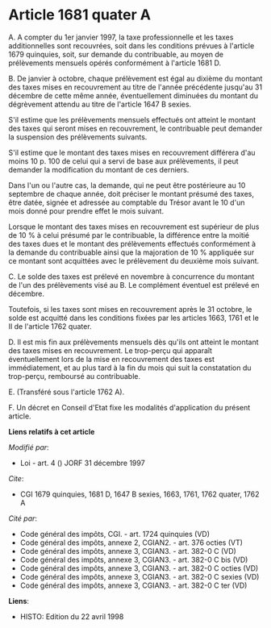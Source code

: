 # Article 1681 quater A

A. A compter du 1er janvier 1997, la taxe professionnelle et les taxes additionnelles sont recouvrées, soit dans les
conditions prévues à l'article 1679 quinquies, soit, sur demande du contribuable, au moyen de prélèvements mensuels opérés
conformément à l'article 1681 D.

B. De janvier à octobre, chaque prélèvement est égal au dixième du montant des taxes mises en recouvrement au titre de
l'année précédente jusqu'au 31 décembre de cette même année, éventuellement diminuées du montant du dégrèvement attendu au
titre de l'article 1647 B sexies.

S'il estime que les prélèvements mensuels effectués ont atteint le montant des taxes qui seront mises en recouvrement, le
contribuable peut demander la suspension des prélèvements suivants.

S'il estime que le montant des taxes mises en recouvrement différera d'au moins 10 p. 100 de celui qui a servi de base aux
prélèvements, il peut demander la modification du montant de ces derniers.

Dans l'un ou l'autre cas, la demande, qui ne peut être postérieure au 10 septembre de chaque année, doit préciser le montant
présumé des taxes, être datée, signée et adressée au comptable du Trésor avant le 10 d'un mois donné pour prendre effet le
mois suivant.

Lorsque le montant des taxes mises en recouvrement est supérieur de plus de 10 % à celui présumé par le contribuable, la
différence entre la moitié des taxes dues et le montant des prélèvements effectués conformément à la demande du contribuable
ainsi que la majoration de 10 % appliquée sur ce montant sont acquittées avec le prélèvement du deuxième mois suivant.

C. Le solde des taxes est prélevé en novembre à concurrence du montant de l'un des prélèvements visé au B. Le complément
éventuel est prélevé en décembre.

Toutefois, si les taxes sont mises en recouvrement après le 31 octobre, le solde est acquitté dans les conditions fixées par
les articles 1663, 1761 et le II de l'article 1762 quater.

D. Il est mis fin aux prélèvements mensuels dès qu'ils ont atteint le montant des taxes mises en recouvrement. Le trop-perçu
qui apparaît éventuellement lors de la mise en recouvrement des taxes est immédiatement, et au plus tard à la fin du mois qui
suit la constatation du trop-perçu, remboursé au contribuable.

E. (Transféré sous l'article 1762 A).

F. Un décret en Conseil d'Etat fixe les modalités d'application du présent article.

**Liens relatifs à cet article**

_Modifié par_:

  - Loi - art. 4 () JORF 31 décembre 1997

_Cite_:

  - CGI 1679 quinquies, 1681 D, 1647 B sexies, 1663, 1761, 1762 quater, 1762 A

_Cité par_:

  - Code général des impôts, CGI. - art. 1724 quinquies (VD)
  - Code général des impôts, annexe 2, CGIAN2. - art. 376 octies (VT)
  - Code général des impôts, annexe 3, CGIAN3. - art. 382-0 C (VD)
  - Code général des impôts, annexe 3, CGIAN3. - art. 382-0 C bis (VD)
  - Code général des impôts, annexe 3, CGIAN3. - art. 382-0 C octies (VD)
  - Code général des impôts, annexe 3, CGIAN3. - art. 382-0 C sexies (VD)
  - Code général des impôts, annexe 3, CGIAN3. - art. 382-0 C ter (VD)

**Liens**:

  - HISTO: Edition du 22 avril 1998
